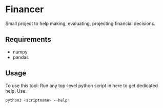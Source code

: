 # Financer
Small project to help making, evaluating, projecting financial decisions.

## Requirements
 - numpy
 - pandas

## Usage
To use this tool:
Run any top-level python script in here to get dedicated help.
Use:
```bash
python3 <scriptname> --help"
```

